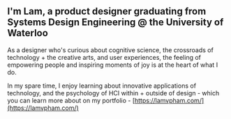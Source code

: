## I'm Lam, a product designer graduating from Systems Design Engineering @ the University of Waterloo

As a designer who's curious about cognitive science, the crossroads of technology + the creative arts, and user experiences, the feeling of empowering people and inspiring moments of joy is at the heart of what I do.

In my spare time, I enjoy learning about innovative applications of technology, and the psychology of HCI within + outside of design - which you can learn more about on my portfolio - [https://lamvpham.com/](https://lamvpham.com/)
